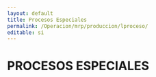 ```yaml
---
layout: default
title: Procesos Especiales
permalink: /Operacion/mrp/produccion/lproceso/
editable: si
---
```


# PROCESOS ESPECIALES

